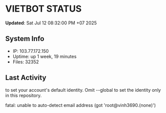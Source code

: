 # VIETBOT STATUS
**Updated**: Sat Jul 12 08:32:00 PM +07 2025

## System Info
- IP: 103.77.172.150
- Uptime: up 1 week, 19 minutes
- Files: 32352

## Last Activity

to set your account's default identity.
Omit --global to set the identity only in this repository.

fatal: unable to auto-detect email address (got 'root@vinh3690.(none)')
